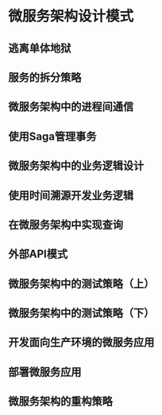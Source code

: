 # 微服务架构设计模式

## 逃离单体地狱



## 服务的拆分策略

## 微服务架构中的进程间通信

## 使用Saga管理事务

## 微服务架构中的业务逻辑设计

## 使用时间溯源开发业务逻辑

## 在微服务架构中实现查询

## 外部API模式

## 微服务架构中的测试策略（上）

## 微服务架构中的测试策略（下）

## 开发面向生产环境的微服务应用

## 部署微服务应用

## 微服务架构的重构策略
